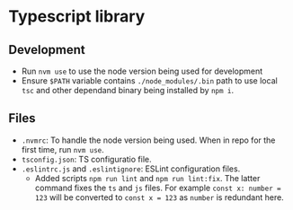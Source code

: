 # Typescript library

## Development

- Run `nvm use` to use the node version being used for development
- Ensure `$PATH` variable contains `./node_modules/.bin` path to use local `tsc` and other dependand binary being installed by `npm i`.

## Files

- `.nvmrc`: To handle the node version being used. When in repo for the first time, run `nvm use`.
- `tsconfig.json`: TS configuratio file.
- `.eslintrc.js` and `.eslintignore`: ESLint configuration files.
  - Added scripts `npm run lint` and `npm run lint:fix`. The latter command fixes the `ts` and `js` files. For example `const x: number = 123` will be converted to `const x = 123` as `number` is redundant here.

